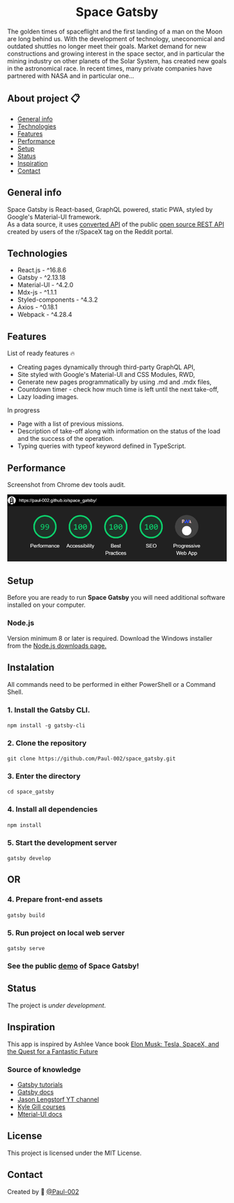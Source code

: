 <h1 align="center">Space Gatsby</h1>

The golden times of spaceflight and the first landing of a man on the Moon are long behind us. With the development of technology, uneconomical and outdated shuttles no longer meet their goals. Market demand for new constructions and growing interest in the space sector, and in particular the mining industry on other planets of the Solar System, has created new goals in the astronomical race. In recent times, many private companies have partnered with NASA and in particular one...

## About project :clipboard:

- [General info](#General-info)
- [Technologies](#technologies)
- [Features](#features)
- [Performance](#performance)
- [Setup](#setup)
- [Status](#status)
- [Inspiration](#Inspiration)
- [Contact](#contact)

## General info

Space Gatsby is React-based, GraphQL powered, static PWA, styled by Google's Material-UI framework. \
As a data source, it uses [converted API](https://api.spacex.land/graphql/) of the public [open source REST API](https://docs.spacexdata.com/?version=latest) created by users of the r/SpaceX tag on the Reddit portal.

## Technologies

- React.js - ^16.8.6
- Gatsby - ^2.13.18
- Material-UI - ^4.2.0
- Mdx-js - ^1.1.1
- Styled-components - ^4.3.2
- Axios - ^0.18.1
- Webpack - ^4.28.4

## Features

List of ready features 🔥

- Creating pages dynamically through third-party GraphQL API,
- Site styled with Google's Material-UI and CSS Modules, RWD,
- Generate new pages programmatically by using .md and .mdx files,
- Countdown timer - check how much time is left until the next take-off,
- Lazy loading images.

In progress

- Page with a list of previous missions.
- Description of take-off along with information on the status of the load and the success of the operation.
- Typing queries with typeof keyword defined in TypeScript.

## Performance

Screenshot from Chrome dev tools audit.

<p align="center">
  <img alt="audit" src="./src/images/audit.png">
</p>

## Setup

Before you are ready to run **Space Gatsby** you will need additional software installed on your computer.

### Node.js

Version minimum 8 or later is required. Download the Windows installer from the [Node.js downloads page.](https://nodejs.org/en/download/)

## Instalation

All commands need to be performed in either PowerShell or a Command Shell.

### 1. Install the Gatsby CLI.

`npm install -g gatsby-cli`

### 2. Clone the repository

`git clone https://github.com/Paul-002/space_gatsby.git`

### 3. Enter the directory

`cd space_gatsby`

### 4. Install all dependencies

`npm install`

### 5. Start the development server

`gatsby develop`

## OR

### 4. Prepare front-end assets

`gatsby build`

### 5. Run project on local web server

`gatsby serve`

### See the public [demo](https://paul-002.github.io/space_gatsby/) of Space Gatsby!

## Status

The project is _under development_.

## Inspiration

This app is inspired by Ashlee Vance book [Elon Musk: Tesla, SpaceX, and the Quest for a Fantastic Future](https://www.goodreads.com/book/show/25541028-elon-musk)

### Source of knowledge

- [Gatsby tutorials](https://www.gatsbyjs.org/tutorial/)
- [Gatsby docs](https://www.gatsbyjs.org/docs/)
- [Jason Lengstorf YT channel](https://www.youtube.com/channel/UCnty0z0pNRDgnuoirYXnC5A)
- [Kyle Gill courses](https://egghead.io/instructors/kyle-gill)
- [Mterial-UI docs](https://material-ui.com/getting-started/usage/)

## License

This project is licensed under the MIT License.

## Contact

Created by :wave: [@Paul-002](https://github.com/Paul-002)
